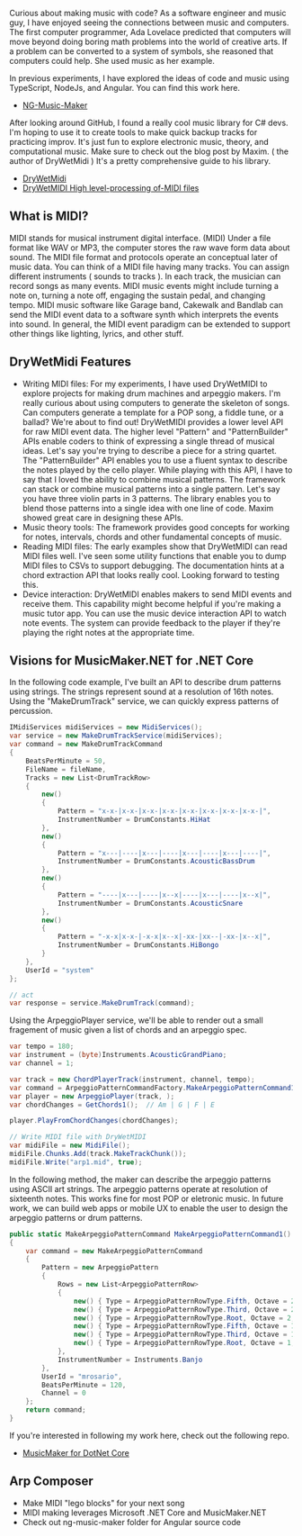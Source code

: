 Curious about making music with code? As a software engineer and music guy, I have enjoyed seeing the connections between music and computers.   The first computer programmer, Ada Lovelace predicted that computers will move beyond doing boring math problems into the world of creative arts.   If a problem can be converted to a system of symbols, she reasoned that computers could help.  She used music as her example.

In previous experiments, I have explored the ideas of code and music using TypeScript, NodeJs, and Angular.  You can find this work here.  

- [NG-Music-Maker](https://github.com/michaelprosario/ng-music-maker)

After looking around GitHub, I found a really cool music library for C# devs. I'm hoping to use it to create tools to make quick backup tracks for practicing improv. It's just fun to explore electronic music, theory, and computational music.  Make sure to check out the blog post by Maxim. ( the author of DryWetMidi )  It's a pretty comprehensive guide to his library.  

- [DryWetMidi](https://github.com/melanchall/drywetmidi)
- [DryWetMIDI High level-processing of-MIDI files](https://www.codeproject.com/Articles/1200014/DryWetMIDI-High-level-processing-of-MIDI-files)

## What is MIDI?
MIDI stands for musical instrument digital interface.  (MIDI)  Under a file format like WAV or MP3, the computer stores the raw wave form data about sound.  The MIDI file format and protocols operate an conceptual later of music data.  You can think of a MIDI file having many tracks.   You can assign different instruments ( sounds to tracks ).   In each track, the musician can record songs as many events.   MIDI music events might include turning a note on, turning a note off, engaging the sustain pedal, and changing tempo.  MIDI music software like Garage band, Cakewalk and Bandlab can send the MIDI event data to a software synth which interprets the events into sound.  In general, the MIDI event paradigm can be extended to support other things like lighting, lyrics, and other stuff.   

## DryWetMidi Features
- Writing MIDI files: For my experiments, I have used DryWetMIDI to explore projects for making drum machines and arpeggio makers.   I'm really curious about using computers to generate the skeleton of songs.  Can computers generate a template for a POP song, a fiddle tune, or a ballad?  We're about to find out!  DryWetMIDI provides a lower level API for raw MIDI event data.  The higher level "Pattern" and "PatternBuilder" APIs enable coders to think of expressing a single thread of musical ideas.  Let's say you're trying to describe a piece for a string quartet.  The "PatternBuilder" API enables you to use a fluent syntax to describe the notes played by the cello player.  While playing with this API, I have to say that I loved the ability to combine musical patterns.  The framework can stack or combine musical patterns into a single pattern. Let's say you have three violin parts in 3 patterns.  The library enables you to blend those patterns into a single idea with one line of code.  Maxim showed great care in designing these APIs. 
- Music theory tools: The framework provides good concepts for working for notes, intervals, chords and other fundamental concepts of music.
- Reading MIDI files: The early examples show that DryWetMIDI can read MIDI files well. I've seen some utility functions that enable you to dump MIDI files to CSVs to support debugging.  The documentation hints at a chord extraction API that looks really cool.  Looking forward to testing this.   
- Device interaction:   DryWetMIDI enables makers to send MIDI events and receive them. This capability might become helpful if you're making a music tutor app.  You can use the music device interaction API to watch note events.   The system can provide feedback to the player if they're playing the right notes at the appropriate time.

## Visions for MusicMaker.NET for .NET Core

In the following code example, I've built an API to describe drum patterns using strings.
The strings represent sound at a resolution of 16th notes. Using the "MakeDrumTrack" service,
we can quickly express patterns of percussion.

``` csharp 
IMidiServices midiServices = new MidiServices();
var service = new MakeDrumTrackService(midiServices);
var command = new MakeDrumTrackCommand
{
    BeatsPerMinute = 50,
    FileName = fileName,
    Tracks = new List<DrumTrackRow>
    {
        new()
        {
            Pattern = "x-x-|x-x-|x-x-|x-x-|x-x-|x-x-|x-x-|x-x-|",
            InstrumentNumber = DrumConstants.HiHat
        },
        new()
        {
            Pattern = "x---|----|x---|----|x---|----|x---|----|",
            InstrumentNumber = DrumConstants.AcousticBassDrum
        },
        new()
        {
            Pattern = "----|x---|----|x--x|----|x---|----|x--x|",
            InstrumentNumber = DrumConstants.AcousticSnare
        },
        new()
        {
            Pattern = "-x-x|x-x-|-x-x|x--x|-xx-|xx--|-xx-|x--x|",
            InstrumentNumber = DrumConstants.HiBongo
        }
    },
    UserId = "system"
};

// act
var response = service.MakeDrumTrack(command);
```

Using the ArpeggioPlayer service, we'll be able to render out a small fragement of music given a list of chords and an arpeggio spec.

``` csharp
var tempo = 180;
var instrument = (byte)Instruments.AcousticGrandPiano;
var channel = 1;

var track = new ChordPlayerTrack(instrument, channel, tempo);
var command = ArpeggioPatternCommandFactory.MakeArpeggioPatternCommand1();
var player = new ArpeggioPlayer(track, );
var chordChanges = GetChords1();  // Am | G | F | E

player.PlayFromChordChanges(chordChanges);

// Write MIDI file with DryWetMIDI
var midiFile = new MidiFile();
midiFile.Chunks.Add(track.MakeTrackChunk());
midiFile.Write("arp1.mid", true);
```

In the following method, the maker can describe the arpeggio patterns using ASCII art strings. The arpeggio patterns operate at resolution of sixteenth notes.  This works fine for most POP or eletronic music. In future work, we can build web apps or mobile UX to enable the user to design the arpeggio patterns or drum patterns.

``` csharp
public static MakeArpeggioPatternCommand MakeArpeggioPatternCommand1()
{
    var command = new MakeArpeggioPatternCommand
    {
        Pattern = new ArpeggioPattern
        {
            Rows = new List<ArpeggioPatternRow>
            {
                new() { Type = ArpeggioPatternRowType.Fifth, Octave = 2, Pattern = "----|----|----|---s|" },
                new() { Type = ArpeggioPatternRowType.Third, Octave = 2, Pattern = "----|--s-|s---|s---|" },
                new() { Type = ArpeggioPatternRowType.Root, Octave = 2, Pattern =  "---s|-s-s|---s|-s--|" },
                new() { Type = ArpeggioPatternRowType.Fifth, Octave = 1, Pattern = "--s-|s---|--s-|--s-|" },
                new() { Type = ArpeggioPatternRowType.Third, Octave = 1, Pattern = "-s--|----|-s--|----|" },
                new() { Type = ArpeggioPatternRowType.Root, Octave = 1, Pattern =  "s---|----|s---|----|" }
            },
            InstrumentNumber = Instruments.Banjo
        },
        UserId = "mrosario",
        BeatsPerMinute = 120,
        Channel = 0
    };
    return command;
}
```

If you're interested in following my work here, check out the following repo.

- [MusicMaker for DotNet Core](https://github.com/michaelprosario/music-maker)

## Arp Composer
- Make MIDI "lego blocks" for your next song
- MIDI making leverages Microsoft .NET Core and MusicMaker.NET
- Check out ng-music-maker folder for Angular source code

